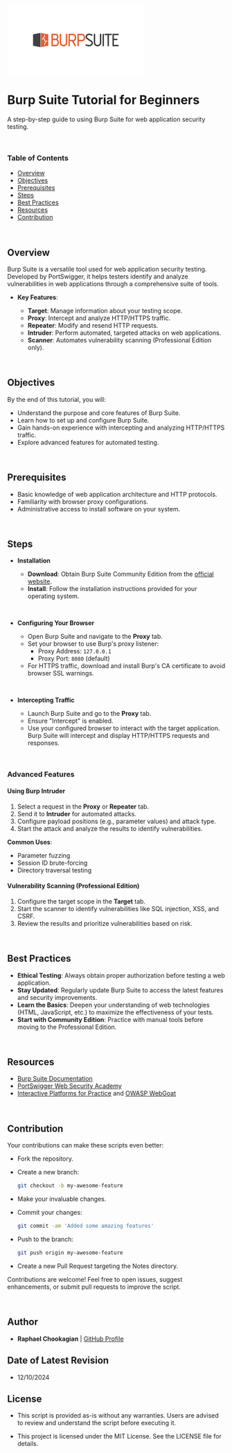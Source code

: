 ![Burpsuite](../assets/Burpsuite.png)

# Burp Suite Tutorial for Beginners

A step-by-step guide to using Burp Suite for web application security testing.

<br>

### **Table of Contents**

- [Overview](#overview)
- [Objectives](#objectives)
- [Prerequisites](#prerequisites)
- [Steps](#steps)
- [Best Practices](#best-practices)
- [Resources](#resources)
- [Contribution](#contribution)

<br>

## **Overview**

Burp Suite is a versatile tool used for web application security testing. Developed by PortSwigger, it helps testers identify and analyze vulnerabilities in web applications through a comprehensive suite of tools.

- **Key Features**:

  - **Target**: Manage information about your testing scope.
  - **Proxy**: Intercept and analyze HTTP/HTTPS traffic.
  - **Repeater**: Modify and resend HTTP requests.
  - **Intruder**: Perform automated, targeted attacks on web applications.
  - **Scanner**: Automates vulnerability scanning (Professional Edition only).

<br>

## **Objectives**

By the end of this tutorial, you will:

- Understand the purpose and core features of Burp Suite.
- Learn how to set up and configure Burp Suite.
- Gain hands-on experience with intercepting and analyzing HTTP/HTTPS traffic.
- Explore advanced features for automated testing.

<br>

## **Prerequisites**

- Basic knowledge of web application architecture and HTTP protocols.
- Familiarity with browser proxy configurations.
- Administrative access to install software on your system.

<br>

## **Steps**

- **Installation**

  - **Download**: Obtain Burp Suite Community Edition from the [official website](https://portswigger.net/burp/communitydownload).
  - **Install**: Follow the installation instructions provided for your operating system.

<br>

- **Configuring Your Browser**

  - Open Burp Suite and navigate to the **Proxy** tab.
  - Set your browser to use Burp's proxy listener:
    - Proxy Address: `127.0.0.1`
    - Proxy Port: `8080` (default)
  - For HTTPS traffic, download and install Burp's CA certificate to avoid browser SSL warnings.

<br>

- **Intercepting Traffic**

  - Launch Burp Suite and go to the **Proxy** tab.
  - Ensure "Intercept" is enabled.
  - Use your configured browser to interact with the target application. Burp Suite will intercept and display HTTP/HTTPS requests and responses.

<br>

### **Advanced Features**

#### **Using Burp Intruder**

1. Select a request in the **Proxy** or **Repeater** tab.
2. Send it to **Intruder** for automated attacks.
3. Configure payload positions (e.g., parameter values) and attack type.
4. Start the attack and analyze the results to identify vulnerabilities.

**Common Uses**:

- Parameter fuzzing
- Session ID brute-forcing
- Directory traversal testing

#### **Vulnerability Scanning** (Professional Edition)

1. Configure the target scope in the **Target** tab.
2. Start the scanner to identify vulnerabilities like SQL injection, XSS, and CSRF.
3. Review the results and prioritize vulnerabilities based on risk.

<br>

## **Best Practices**

- **Ethical Testing**: Always obtain proper authorization before testing a web application.
- **Stay Updated**: Regularly update Burp Suite to access the latest features and security improvements.
- **Learn the Basics**: Deepen your understanding of web technologies (HTML, JavaScript, etc.) to maximize the effectiveness of your tests.
- **Start with Community Edition**: Practice with manual tools before moving to the Professional Edition.

<br>

## **Resources**

- [Burp Suite Documentation](https://portswigger.net/burp/documentation)
- [PortSwigger Web Security Academy](https://portswigger.net/web-security)
- [Interactive Platforms for Practice](https://www.hackthebox.com) and [OWASP WebGoat](https://owasp.org/www-project-webgoat/)

<br>

## **Contribution**

Your contributions can make these scripts even better:

- Fork the repository.

- Create a new branch:

  ```bash
  git checkout -b my-awesome-feature
  ```

- Make your invaluable changes.

- Commit your changes:

  ```bash
  git commit -am 'Added some amazing features'
  ```

- Push to the branch:

  ```bash
  git push origin my-awesome-feature
  ```

- Create a new Pull Request targeting the Notes directory.

Contributions are welcome! Feel free to open issues, suggest enhancements, or submit pull requests to improve the script.

<br>

## **Author**

- **Raphael Chookagian** | [GitHub Profile](https://github.com/cesar-group)

## **Date of Latest Revision**

- 12/10/2024

## **License**

- This script is provided as-is without any warranties. Users are advised to review and understand the script before executing it.

- This project is licensed under the MIT License. See the LICENSE file for details.
